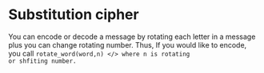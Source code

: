 Substitution cipher
===================
You can encode or decode a message by rotating 
each letter in a message plus you can change rotating number.
Thus, If you would like to encode, you call <code>rotate_word(word,n) </>
where n is rotating or shfiting number.



